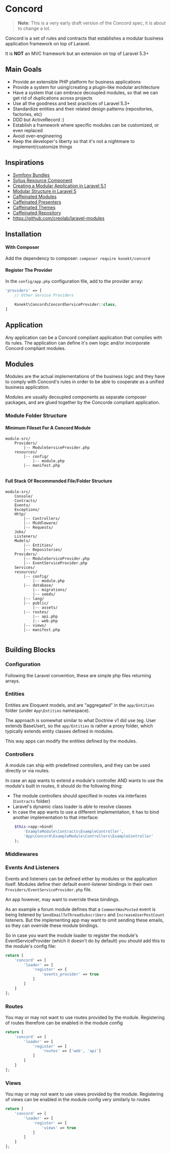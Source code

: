 # Concord

> **Note**: This is a very early draft version of the Concord spec, it is about to change a lot.

Concord is a set of rules and contracts that establishes a modular business application framework on top of Laravel.

It is **NOT** an MVC framework but an extension on top of Laravel 5.3+

## Main Goals

- Provide an extensible PHP platform for business applications
- Provide a system for using/creating a plugin-like modular architecture
- Have a system that can embrace decoupled modules, so that we can get rid of duplications across projects
- Use all the goodness and best practices of Laravel 5.3+
- Standardize entities and their related design patterns (repositories, factories, etc)
- DDD but ActiveRecord :)
- Establish a framework where specific modules can be customized, or even replaced
- Avoid over-engineering
- Keep the developer's liberty so that it's not a nightmare to implement/customize things

## Inspirations

- [Symfony Bundles](http://symfony.com/doc/bundles/)
- [Sylius Resource Component](https://github.com/Sylius/Resource)
- [Creating a Modular Application in Laravel 5.1](http://kamranahmed.info/blog/2015/12/03/creating-a-modular-application-in-laravel/)
- [Modular Structure in Laravel 5](https://ziyahanalbeniz.blogspot.ro/2015/03/modular-structure-in-laravel-5.html)
- [Caffeinated Modules](https://github.com/caffeinated/modules)
- [Caffeinated Presenters](https://github.com/caffeinated/presenter)
- [Caffeinated Themes](https://github.com/caffeinated/themes)
- [Caffeinated Repository](https://github.com/caffeinated/repository)
- https://github.com/creolab/laravel-modules

## Installation

#### With Composer

Add the dependency to composer: `composer require konekt/concord`

#### Register The Provider

In the `config/app.php` configuration file, add to the provider array:

```php
'providers' => [
    // Other Service Providers

    Konekt\Concord\ConcordServiceProvider::class,
]
```

## Application

Any application can be a Concord compliant application that complies with its rules.
The application can define it's own logic and/or incorporate Concord compliant modules.

## Modules

Modules are the actual implementations of the business logic and they have to comply with Concord's rules in order to be able to cooperate as a unified business application.

Modules are usually decoupled components as separate composer packages, and are glued together by the Concorde compliant application.

### Module Folder Structure

#### Minimum Fileset For A Concord Module

```
module-src/
    Providers/
        |-- ModuleServiceProvider.php
    resources/
        |-- config/
            |-- module.php
        |-- manifest.php
    
```

#### Full Stack Of Recommended File/Folder Structure
 
```
module-src/
    Console/
    Contracts/
    Events/
    Exceptions/
    Http/
        |-- Controllers/
        |-- Middleware/
        |-- Requests/
    Jobs/
    Listeners/
    Models/
        |-- Entities/
        |-- Repositories/
    Providers/
        |-- ModuleServiceProvider.php
        |-- EventServiceProvider.php
    Services/
    resources/
        |-- config/
            |-- module.php
        |-- database/
            |-- migrations/
            |-- seeds/
        |-- lang/
        |-- public/
            |-- assets/
        |-- routes/
            |-- api.php
            |-- web.php
        |-- views/
        |-- manifest.php
    
```

## Building Blocks

### Configuration

Following the Laravel convention, these are simple php files returning arrays.

### Entities

Entities are Eloquent models, and are "aggregated" in the `app/Entities` folder (under `App\Entities` namespace).

The approach is somewhat similar to what Doctrine v1 did use (eg. User extends BaseUser), so the `app/Entities` is rather a proxy folder, which typically extends entity classes defined in modules.

This way apps can modify the entities defined by the modules.

### Controllers

A module can ship with predefined controllers, and they can be used directly or via routes.

In case an app wants to extend a module's controller AND wants to use the module's built in routes, it should do the following thing:

- The module controllers should specified in routes via interfaces (`Contracts` folder)
- Laravel's dynamic class loader is able to resolve classes
- In case the app wants to use a different implementation, it has to bind another implementation to that interface:

```php
    $this->app->bind(
        'ExampleModule\Contracts\ExampleController',
        'App\Concord\ExampleModule\Controllers\ExampleController'
    );
```

### Middlewares

### Events And Listeners

Events and listeners can be defined either by modules or the application itself.
Modules define their default event-listener bindings in their own `Providers/EventServiceProvider.php` file.

An app however, may want to override these bindings.

As an example a forum module defines that a `CommentWasPosted` event is being listened by `SendEmailToThreadSubscribers` and `IncreaseUserPostCount` listeners.
But the implementing app may want to omit sending these emails, so they can override these module bindings.

So in case you want the module loader to register the module's EventServiceProvider (which it doesn't do by default) you should add this to the module's config file:

```php
return [
    'concord' => [
        'loader' => [
            'register' => [
                'events_provider' => true
            ]
        ]
    ]
];
```

### Routes

You may or may not want to use routes provided by the module.
Registering of routes therefore can be enabled in the module config

```php
return [
    'concord' => [
        'loader' => [
            'register' => [
                'routes' => ['web', 'api']
            ]
        ]
    ]
];
```

### Views

You may or may not want to use views provided by the module.
Registering of views can be enabled in the module config very similarly to routes

```php
return [
    'concord' => [
        'loader' => [
            'register' => [
                'views' => true
            ]
        ]
    ]
];
```